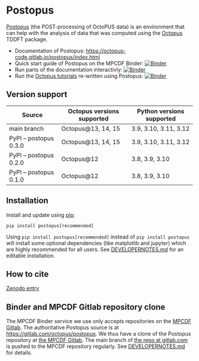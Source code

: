 # Postopus

[Postopus](https://gitlab.com/octopus-code/postopus/) (the POST-processing of OctoPUS data) is an environment that
can help with the analysis of data that was computed using the [Octopus](https://octopus-code.org) TDDFT package.

- Documentation of Postopus: https://octopus-code.gitlab.io/postopus/index.html
- Quick start guide of Postopus on the MPCDF Binder: [![Binder](https://notebooks.mpcdf.mpg.de/binder/badge_logo.svg)](https://notebooks.mpcdf.mpg.de/binder/v2/git/https%3A%2F%2Fgitlab.mpcdf.mpg.de%2Fpostopus%2Fpostopus.git/main?labpath=docs%2Fnotebooks%2FQuick_Start.ipynb)
- Run parts of the documentation interactivly: [![Binder](https://notebooks.mpcdf.mpg.de/binder/badge_logo.svg)](https://notebooks.mpcdf.mpg.de/binder/v2/git/https%3A%2F%2Fgitlab.mpcdf.mpg.de%2Fpostopus%2Fpostopus.git/main?labpath=docs%2Fnotebooks%2FREADME.ipynb)
- Run the [Octopus tutorials](https://octopus-code.org/documentation/13/tutorial/) re-written using Postopus: [![Binder](https://notebooks.mpcdf.mpg.de/binder/badge_logo.svg)](https://notebooks.mpcdf.mpg.de/binder/v2/git/https%3A%2F%2Fgitlab.mpcdf.mpg.de%2Fpostopus%2Fpostopus.git/main?labpath=dev%2FTutorials%2FReadme.ipynb)


## Version support

| Source                | Octopus versions supported                 | Python versions supported|
|-----------------------|--------------------------------------------|--------------------------|
| main branch           | Octopus@13, 14, 15                         | 3.9, 3.10, 3.11, 3.12    |
| PyPI – postopus 0.3.0 | Octopus@13, 14, 15                         | 3.9, 3.10, 3.11, 3.12    |
| PyPI – postopus 0.2.0 | Octopus@12                                 | 3.8, 3.9, 3.10           |
| PyPI – postopus 0.1.0 | Octopus@12                                 | 3.8, 3.9, 3.10           |

## Installation
Install and update using [pip](https://pip.pypa.io/en/stable/getting-started/):
```
pip install postopus[recommended]
```
Using `pip install postopus[recommended]` instead of `pip install postopus`
will install some optional dependencies (like matplotlib and jupyter) which are highly recommended for all users.
See [DEVELOPERNOTES.md](DEVELOPERNOTES.md#developer-setup) for an editable installation.


## How to cite
[Zenodo entry](https://zenodo.org/record/8287137)

## Binder and MPCDF Gitlab repository clone
The MPCDF Binder service we use only accepts repositories on the
[MPCDF Gitlab](https://gitlab.mpcdf.mpg.de). The authoritative Postopus source is at
https://gitlab.com/octopus/postopus. We thus have a clone of the Postopus repository at
[the MPCDF Gitlab](https://gitlab.mpcdf.mpg.de/postopus/postopus). The main branch
of [the repo at gitlab.com](https://gitlab.com/octopus-code/postopus/) is
pushed to the MPCDF repository regularly. See
[DEVELOPERNOTES.md](DEVELOPERNOTES.md#mpcdf-repository-syncronization) for details.
